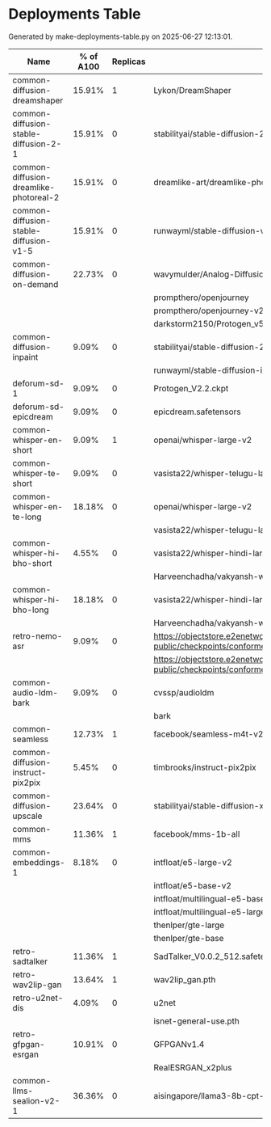 # Deployments Table

Generated by make-deployments-table.py on 2025-06-27 12:13:01.

| Name | % of A100 | Replicas | Model IDs |
| --- | --- | --- | --- |
| common-diffusion-dreamshaper | 15.91% | 1 | Lykon/DreamShaper |
| common-diffusion-stable-diffusion-2-1 | 15.91% | 0 | stabilityai/stable-diffusion-2-1 |
| common-diffusion-dreamlike-photoreal-2 | 15.91% | 0 | dreamlike-art/dreamlike-photoreal-2.0 |
| common-diffusion-stable-diffusion-v1-5 | 15.91% | 0 | runwayml/stable-diffusion-v1-5 |
| common-diffusion-on-demand | 22.73% | 0 | wavymulder/Analog-Diffusion |
|  |  |  | prompthero/openjourney |
|  |  |  | prompthero/openjourney-v2 |
|  |  |  | darkstorm2150/Protogen_v5.3_Official_Release |
| common-diffusion-inpaint | 9.09% | 0 | stabilityai/stable-diffusion-2-inpainting |
|  |  |  | runwayml/stable-diffusion-inpainting |
| deforum-sd-1 | 9.09% | 0 | Protogen_V2.2.ckpt |
| deforum-sd-epicdream | 9.09% | 0 | epicdream.safetensors |
| common-whisper-en-short | 9.09% | 1 | openai/whisper-large-v2 |
| common-whisper-te-short | 9.09% | 0 | vasista22/whisper-telugu-large-v2 |
| common-whisper-en-te-long | 18.18% | 0 | openai/whisper-large-v2 |
|  |  |  | vasista22/whisper-telugu-large-v2 |
| common-whisper-hi-bho-short | 4.55% | 0 | vasista22/whisper-hindi-large-v2 |
|  |  |  | Harveenchadha/vakyansh-wav2vec2-bhojpuri-bhom-60 |
| common-whisper-hi-bho-long | 18.18% | 0 | vasista22/whisper-hindi-large-v2 |
|  |  |  | Harveenchadha/vakyansh-wav2vec2-bhojpuri-bhom-60 |
| retro-nemo-asr | 9.09% | 0 | https://objectstore.e2enetworks.net/indic-asr-public/checkpoints/conformer/english_large_data_fixed.nemo |
|  |  |  | https://objectstore.e2enetworks.net/indic-asr-public/checkpoints/conformer/stt_hi_conformer_ctc_large_v2.nemo |
| common-audio-ldm-bark | 9.09% | 0 | cvssp/audioldm |
|  |  |  | bark |
| common-seamless | 12.73% | 1 | facebook/seamless-m4t-v2-large |
| common-diffusion-instruct-pix2pix | 5.45% | 0 | timbrooks/instruct-pix2pix |
| common-diffusion-upscale | 23.64% | 0 | stabilityai/stable-diffusion-x4-upscaler |
| common-mms | 11.36% | 1 | facebook/mms-1b-all |
| common-embeddings-1 | 8.18% | 0 | intfloat/e5-large-v2 |
|  |  |  | intfloat/e5-base-v2 |
|  |  |  | intfloat/multilingual-e5-base |
|  |  |  | intfloat/multilingual-e5-large |
|  |  |  | thenlper/gte-large |
|  |  |  | thenlper/gte-base |
| retro-sadtalker | 11.36% | 1 | SadTalker_V0.0.2_512.safetensors |
| retro-wav2lip-gan | 13.64% | 1 | wav2lip_gan.pth |
| retro-u2net-dis | 4.09% | 0 | u2net |
|  |  |  | isnet-general-use.pth |
| retro-gfpgan-esrgan | 10.91% | 0 | GFPGANv1.4 |
|  |  |  | RealESRGAN_x2plus |
| common-llms-sealion-v2-1 | 36.36% | 0 | aisingapore/llama3-8b-cpt-sea-lionv2.1-instruct |

